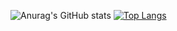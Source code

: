 ![Anurag's GitHub stats](https://github-readme-stats.vercel.app/api?username=lucianobajr&count_private=true&show_icons=true)
[![Top Langs](https://github-readme-stats.vercel.app/api/top-langs/?username=lucianobajr&layout=compact)](https://github.com/anuraghazra/github-readme-stats)
